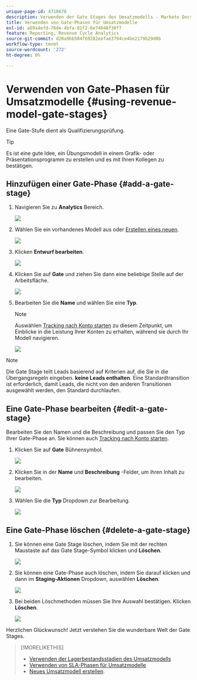 ```yaml
---
unique-page-id: 4718670
description: Verwenden der Gate Stages des Umsatzmodells - Marketo Docs - Produktdokumentation
title: Verwenden von Gate-Phasen für Umsatzmodelle
exl-id: a69a4efd-76de-4bfa-81f2-6e74048f30f7
feature: Reporting, Revenue Cycle Analytics
source-git-commit: d20a9bb584f69282eefae3704ce4be2179b29d0b
workflow-type: tm+mt
source-wordcount: '272'
ht-degree: 0%

---
```


# Verwenden von Gate-Phasen für Umsatzmodelle {#using-revenue-model-gate-stages}

Eine Gate-Stufe dient als Qualifizierungsprüfung.

>[!TIP]
>
>Es ist eine gute Idee, ein Übungsmodell in einem Grafik- oder Präsentationsprogramm zu erstellen und es mit Ihren Kollegen zu bestätigen.

## Hinzufügen einer Gate-Phase {#add-a-gate-stage}

1. Navigieren Sie zu **Analytics** Bereich.

   ![](assets/image2015-4-27-23-3a27-3a43.png)

1. Wählen Sie ein vorhandenes Modell aus oder [Erstellen eines neuen](/help/marketo/product-docs/reporting/revenue-cycle-analytics/revenue-cycle-models/create-a-new-revenue-model.md).

   ![](assets/image2015-4-27-15-3a6-3a30.png)

1. Klicken **Entwurf bearbeiten**.

   ![](assets/image2015-4-27-12-3a10-3a49.png)

1. Klicken Sie auf **Gate** und ziehen Sie dann eine beliebige Stelle auf der Arbeitsfläche.

   ![](assets/image2015-4-27-16-3a54-3a19.png)

1. Bearbeiten Sie die **Name** und wählen Sie eine **Typ**.

   >[!NOTE]
   >
   >Auswählen [Tracking nach Konto starten](/help/marketo/product-docs/reporting/revenue-cycle-analytics/revenue-cycle-models/start-tracking-by-account-in-the-revenue-modeler.md) zu diesem Zeitpunkt, um Einblicke in die Leistung Ihrer Konten zu erhalten, während sie durch Ihr Modell navigieren.

   ![](assets/image2015-4-28-12-3a1-3a7.png)

>[!NOTE]
>
>Die Gate Stage teilt Leads basierend auf Kriterien auf, die Sie in die Übergangsregeln eingeben. **keine Leads enthalten**. Eine Standardtransition ist erforderlich, damit Leads, die nicht von den anderen Transitionen ausgewählt werden, den Standard durchlaufen.

## Eine Gate-Phase bearbeiten {#edit-a-gate-stage}

Bearbeiten Sie den Namen und die Beschreibung und passen Sie den Typ Ihrer Gate-Phase an. Sie können auch [Tracking nach Konto starten](/help/marketo/product-docs/reporting/revenue-cycle-analytics/revenue-cycle-models/start-tracking-by-account-in-the-revenue-modeler.md).

1. Klicken Sie auf **Gate** Bühnensymbol.

   ![](assets/image2015-4-27-17-3a11-3a41.png)

1. Klicken Sie in der **Name** und **Beschreibung** -Felder, um ihren Inhalt zu bearbeiten.

   ![](assets/image2015-4-28-12-3a17-3a22.png)

1. Wählen Sie die **Typ** Dropdown zur Bearbeitung.

   ![](assets/image2015-4-27-17-3a14-3a7.png)

## Eine Gate-Phase löschen {#delete-a-gate-stage}

1. Sie können eine Gate Stage löschen, indem Sie mit der rechten Maustaste auf das Gate Stage-Symbol klicken und **Löschen**.

   ![](assets/image2015-4-28-12-3a30-3a19.png)

1. Sie können eine Gate-Phase auch löschen, indem Sie darauf klicken und dann im **Staging-Aktionen** Dropdown, auswählen **Löschen**.

   ![](assets/image2015-4-28-12-3a56-3a28.png)

1. Bei beiden Löschmethoden müssen Sie Ihre Auswahl bestätigen. Klicken **Löschen**.

   ![](assets/image2015-4-28-12-3a52-3a22.png)

Herzlichen Glückwunsch! Jetzt verstehen Sie die wunderbare Welt der Gate Stages.

>[!MORELIKETHIS]
>
>* [Verwenden der Lagerbestandsstadien des Umsatzmodells](/help/marketo/product-docs/reporting/revenue-cycle-analytics/revenue-cycle-models/using-revenue-model-inventory-stages.md)
>* [Verwenden von SLA-Phasen für Umsatzmodelle](/help/marketo/product-docs/reporting/revenue-cycle-analytics/revenue-cycle-models/using-revenue-model-sla-stages.md)
>* [Neues Umsatzmodell erstellen](/help/marketo/product-docs/reporting/revenue-cycle-analytics/revenue-cycle-models/create-a-new-revenue-model.md).
